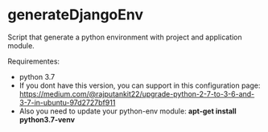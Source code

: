 # generateDjangoEnv
Script that generate a python environment with project and application module.

Requirementes:
* python 3.7
* If you dont have this version, you can support in this configuration page:  
https://medium.com/@rajputankit22/upgrade-python-2-7-to-3-6-and-3-7-in-ubuntu-97d2727bf911
* Also you need to update your python-env module:
**apt-get install python3.7-venv**
